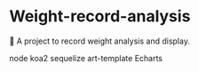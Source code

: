 # Weight-record-analysis
:tada:  A project to record weight analysis and display.

node koa2 sequelize  art-template  Echarts
